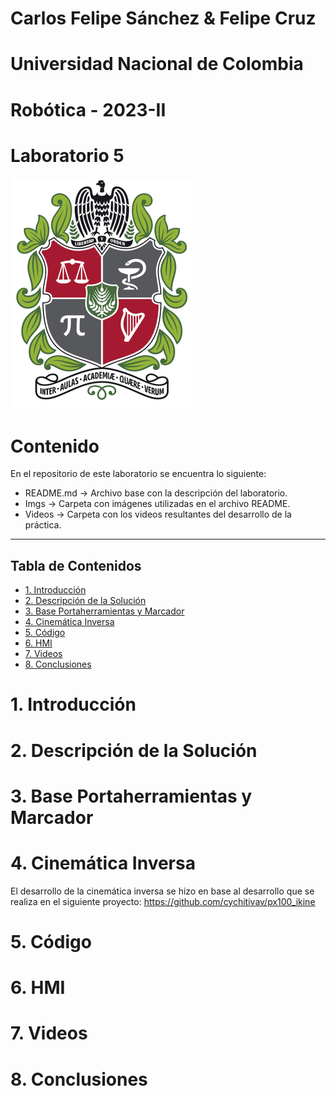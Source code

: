 # Carlos Felipe Sánchez & Felipe Cruz
# Universidad Nacional de Colombia
# Robótica - 2023-II
# Laboratorio 5
![](./Imgs/ESCUDO.png)

# Contenido
En el repositorio de este laboratorio se encuentra lo siguiente:
- README.md -> Archivo base con la descripción del laboratorio.
- Imgs -> Carpeta con imágenes utilizadas en el archivo README.
- Videos -> Carpeta con los videos resultantes del desarrollo de la práctica.

---
Tabla de Contenidos
---

- [1. Introducción](#1-introducción)
- [2. Descripción de la Solución](#2-descripción-de-la-solución)
- [3. Base Portaherramientas y Marcador](#3-base-portaherramientas-y-marcador)
- [4. Cinemática Inversa](#4-cinemática-inversa)
- [5. Código](#5-código)
- [6. HMI](#6-hmi)
- [7. Videos](#7-videos)
- [8. Conclusiones](#8-conclusiones)

# 1. Introducción

# 2. Descripción de la Solución

# 3. Base Portaherramientas y Marcador

# 4. Cinemática Inversa
El desarrollo de la cinemática inversa se hizo en base al desarrollo que se realiza en el siguiente proyecto:
https://github.com/cychitivav/px100_ikine

# 5. Código

# 6. HMI

# 7. Videos

# 8. Conclusiones